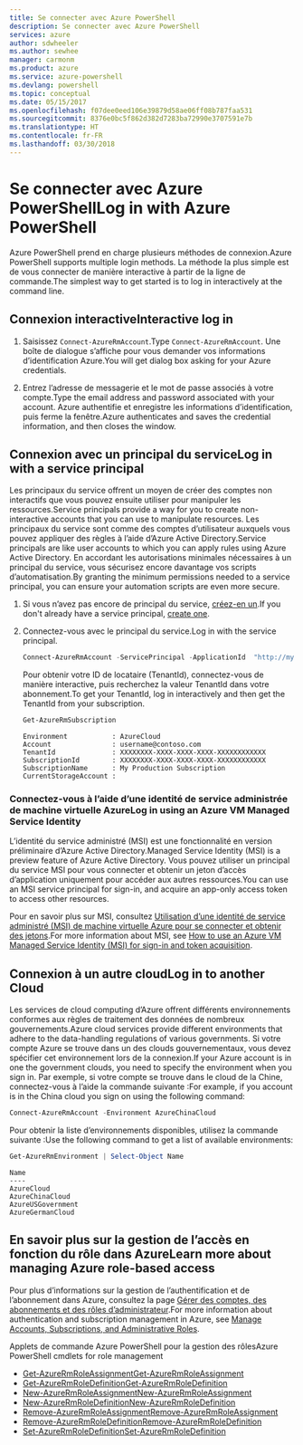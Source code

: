 ```yaml
---
title: Se connecter avec Azure PowerShell
description: Se connecter avec Azure PowerShell
services: azure
author: sdwheeler
ms.author: sewhee
manager: carmonm
ms.product: azure
ms.service: azure-powershell
ms.devlang: powershell
ms.topic: conceptual
ms.date: 05/15/2017
ms.openlocfilehash: f07dee0eed106e39879d58ae06ff08b787faa531
ms.sourcegitcommit: 8376e0bc5f862d382d7283ba72990e3707591e7b
ms.translationtype: HT
ms.contentlocale: fr-FR
ms.lasthandoff: 03/30/2018
---
```

# <a name="log-in-with-azure-powershell"></a><span data-ttu-id="65f17-103">Se connecter avec Azure PowerShell</span><span class="sxs-lookup"><span data-stu-id="65f17-103">Log in with Azure PowerShell</span></span>

<span data-ttu-id="65f17-104">Azure PowerShell prend en charge plusieurs méthodes de connexion.</span><span class="sxs-lookup"><span data-stu-id="65f17-104">Azure PowerShell supports multiple login methods.</span></span> <span data-ttu-id="65f17-105">La méthode la plus simple est de vous connecter de manière interactive à partir de la ligne de commande.</span><span class="sxs-lookup"><span data-stu-id="65f17-105">The simplest way to get started is to log in interactively at the command line.</span></span>

## <a name="interactive-log-in"></a><span data-ttu-id="65f17-106">Connexion interactive</span><span class="sxs-lookup"><span data-stu-id="65f17-106">Interactive log in</span></span>

1. <span data-ttu-id="65f17-107">Saisissez `Connect-AzureRmAccount`.</span><span class="sxs-lookup"><span data-stu-id="65f17-107">Type `Connect-AzureRmAccount`.</span></span> <span data-ttu-id="65f17-108">Une boîte de dialogue s’affiche pour vous demander vos informations d’identification Azure.</span><span class="sxs-lookup"><span data-stu-id="65f17-108">You will get dialog box asking for your Azure credentials.</span></span>

2. <span data-ttu-id="65f17-109">Entrez l’adresse de messagerie et le mot de passe associés à votre compte.</span><span class="sxs-lookup"><span data-stu-id="65f17-109">Type the email address and password associated with your account.</span></span> <span data-ttu-id="65f17-110">Azure authentifie et enregistre les informations d’identification, puis ferme la fenêtre.</span><span class="sxs-lookup"><span data-stu-id="65f17-110">Azure authenticates and saves the credential information, and then closes the window.</span></span>

## <a name="log-in-with-a-service-principal"></a><span data-ttu-id="65f17-111">Connexion avec un principal du service</span><span class="sxs-lookup"><span data-stu-id="65f17-111">Log in with a service principal</span></span>

<span data-ttu-id="65f17-112">Les principaux du service offrent un moyen de créer des comptes non interactifs que vous pouvez ensuite utiliser pour manipuler les ressources.</span><span class="sxs-lookup"><span data-stu-id="65f17-112">Service principals provide a way for you to create non-interactive accounts that you can use to manipulate resources.</span></span> <span data-ttu-id="65f17-113">Les principaux du service sont comme des comptes d’utilisateur auxquels vous pouvez appliquer des règles à l’aide d’Azure Active Directory.</span><span class="sxs-lookup"><span data-stu-id="65f17-113">Service principals are like user accounts to which you can apply rules using Azure Active Directory.</span></span> <span data-ttu-id="65f17-114">En accordant les autorisations minimales nécessaires à un principal du service, vous sécurisez encore davantage vos scripts d’automatisation.</span><span class="sxs-lookup"><span data-stu-id="65f17-114">By granting the minimum permissions needed to a service principal, you can ensure your automation scripts are even more secure.</span></span>

1. <span data-ttu-id="65f17-115">Si vous n’avez pas encore de principal du service, [créez-en un](create-azure-service-principal-azureps.md).</span><span class="sxs-lookup"><span data-stu-id="65f17-115">If you don't already have a service principal, [create one](create-azure-service-principal-azureps.md).</span></span>

2. <span data-ttu-id="65f17-116">Connectez-vous avec le principal du service.</span><span class="sxs-lookup"><span data-stu-id="65f17-116">Log in with the service principal.</span></span>

    ```powershell
    Connect-AzureRmAccount -ServicePrincipal -ApplicationId  "http://my-app" -Credential $pscredential -TenantId $tenantid
    ```

    <span data-ttu-id="65f17-117">Pour obtenir votre ID de locataire (TenantId), connectez-vous de manière interactive, puis recherchez la valeur TenantId dans votre abonnement.</span><span class="sxs-lookup"><span data-stu-id="65f17-117">To get your TenantId, log in interactively and then get the TenantId from your subscription.</span></span>

    ```powershell
    Get-AzureRmSubscription
    ```

    ```
    Environment           : AzureCloud
    Account               : username@contoso.com
    TenantId              : XXXXXXXX-XXXX-XXXX-XXXX-XXXXXXXXXXXX
    SubscriptionId        : XXXXXXXX-XXXX-XXXX-XXXX-XXXXXXXXXXXX
    SubscriptionName      : My Production Subscription
    CurrentStorageAccount :
    ```

### <a name="log-in-using-an-azure-vm-managed-service-identity"></a><span data-ttu-id="65f17-118">Connectez-vous à l’aide d’une identité de service administrée de machine virtuelle Azure</span><span class="sxs-lookup"><span data-stu-id="65f17-118">Log in using an Azure VM Managed Service Identity</span></span>

<span data-ttu-id="65f17-119">L’identité du service administré (MSI) est une fonctionnalité en version préliminaire d’Azure Active Directory.</span><span class="sxs-lookup"><span data-stu-id="65f17-119">Managed Service Identity (MSI) is a preview feature of Azure Active Directory.</span></span> <span data-ttu-id="65f17-120">Vous pouvez utiliser un principal du service MSI pour vous connecter et obtenir un jeton d’accès d’application uniquement pour accéder aux autres ressources.</span><span class="sxs-lookup"><span data-stu-id="65f17-120">You can use an MSI service principal for sign-in, and acquire an app-only access token to access other resources.</span></span>

<span data-ttu-id="65f17-121">Pour en savoir plus sur MSI, consultez [Utilisation d’une identité de service administré (MSI) de machine virtuelle Azure pour se connecter et obtenir des jetons](/azure/active-directory/msi-how-to-get-access-token-using-msi).</span><span class="sxs-lookup"><span data-stu-id="65f17-121">For more information about MSI, see [How to use an Azure VM Managed Service Identity (MSI) for sign-in and token acquisition](/azure/active-directory/msi-how-to-get-access-token-using-msi).</span></span>

## <a name="log-in-to-another-cloud"></a><span data-ttu-id="65f17-122">Connexion à un autre cloud</span><span class="sxs-lookup"><span data-stu-id="65f17-122">Log in to another Cloud</span></span>

<span data-ttu-id="65f17-123">Les services de cloud computing d’Azure offrent différents environnements conformes aux règles de traitement des données de nombreux gouvernements.</span><span class="sxs-lookup"><span data-stu-id="65f17-123">Azure cloud services provide different environments that adhere to the data-handling regulations of various governments.</span></span> <span data-ttu-id="65f17-124">Si votre compte Azure se trouve dans un des clouds gouvernementaux, vous devez spécifier cet environnement lors de la connexion.</span><span class="sxs-lookup"><span data-stu-id="65f17-124">If your Azure account is in one the government clouds, you need to specify the environment when you sign in.</span></span> <span data-ttu-id="65f17-125">Par exemple, si votre compte se trouve dans le cloud de la Chine, connectez-vous à l’aide la commande suivante :</span><span class="sxs-lookup"><span data-stu-id="65f17-125">For example, if you account is in the China cloud you sign on using the following command:</span></span>

```powershell
Connect-AzureRmAccount -Environment AzureChinaCloud
```

<span data-ttu-id="65f17-126">Pour obtenir la liste d’environnements disponibles, utilisez la commande suivante :</span><span class="sxs-lookup"><span data-stu-id="65f17-126">Use the following command to get a list of available environments:</span></span>

```powershell
Get-AzureRmEnvironment | Select-Object Name
```

```
Name
----
AzureCloud
AzureChinaCloud
AzureUSGovernment
AzureGermanCloud
```

## <a name="learn-more-about-managing-azure-role-based-access"></a><span data-ttu-id="65f17-127">En savoir plus sur la gestion de l’accès en fonction du rôle dans Azure</span><span class="sxs-lookup"><span data-stu-id="65f17-127">Learn more about managing Azure role-based access</span></span>

<span data-ttu-id="65f17-128">Pour plus d’informations sur la gestion de l’authentification et de l’abonnement dans Azure, consultez la page [Gérer des comptes, des abonnements et des rôles d’administrateur](/azure/active-directory/role-based-access-control-configure).</span><span class="sxs-lookup"><span data-stu-id="65f17-128">For more information about authentication and subscription management in Azure, see [Manage Accounts, Subscriptions, and Administrative Roles](/azure/active-directory/role-based-access-control-configure).</span></span>

<span data-ttu-id="65f17-129">Applets de commande Azure PowerShell pour la gestion des rôles</span><span class="sxs-lookup"><span data-stu-id="65f17-129">Azure PowerShell cmdlets for role management</span></span>

* [<span data-ttu-id="65f17-130">Get-AzureRmRoleAssignment</span><span class="sxs-lookup"><span data-stu-id="65f17-130">Get-AzureRmRoleAssignment</span></span>](/powershell/module/AzureRM.Resources/Get-AzureRmRoleAssignment)
* [<span data-ttu-id="65f17-131">Get-AzureRmRoleDefinition</span><span class="sxs-lookup"><span data-stu-id="65f17-131">Get-AzureRmRoleDefinition</span></span>](/powershell/module/AzureRM.Resources/Get-AzureRmRoleDefinition)
* [<span data-ttu-id="65f17-132">New-AzureRmRoleAssignment</span><span class="sxs-lookup"><span data-stu-id="65f17-132">New-AzureRmRoleAssignment</span></span>](/powershell/module/AzureRM.Resources/New-AzureRmRoleAssignment)
* [<span data-ttu-id="65f17-133">New-AzureRmRoleDefinition</span><span class="sxs-lookup"><span data-stu-id="65f17-133">New-AzureRmRoleDefinition</span></span>](/powershell/module/AzureRM.Resources/New-AzureRmRoleDefinition)
* [<span data-ttu-id="65f17-134">Remove-AzureRmRoleAssignment</span><span class="sxs-lookup"><span data-stu-id="65f17-134">Remove-AzureRmRoleAssignment</span></span>](/powershell/module/AzureRM.Resources/Remove-AzureRmRoleAssignment)
* [<span data-ttu-id="65f17-135">Remove-AzureRmRoleDefinition</span><span class="sxs-lookup"><span data-stu-id="65f17-135">Remove-AzureRmRoleDefinition</span></span>](/powershell/module/AzureRM.Resources/Remove-AzureRmRoleDefinition)
* [<span data-ttu-id="65f17-136">Set-AzureRmRoleDefinition</span><span class="sxs-lookup"><span data-stu-id="65f17-136">Set-AzureRmRoleDefinition</span></span>](/powershell/moduel/AzureRM.Resources/Set-AzureRmRoleDefinition)
